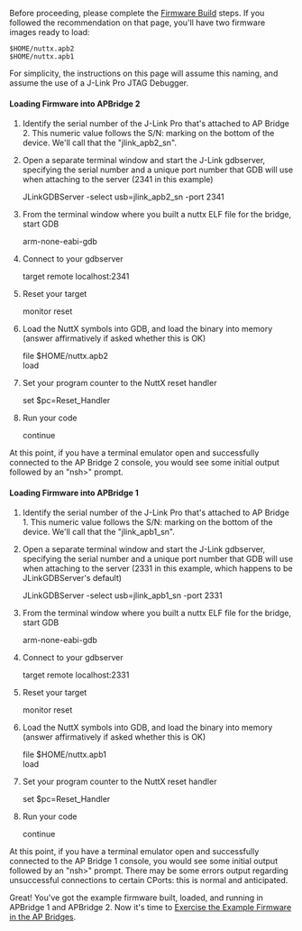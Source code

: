 Before proceeding, please complete the [Firmware Build](Firmware-Build) steps.  If you followed the recommendation on that page, you'll have two firmware images ready to load:
````
$HOME/nuttx.apb2
$HOME/nuttx.apb1
````
For simplicity, the instructions on this page will assume this naming, and assume the use of a J-Link Pro JTAG Debugger.

#### Loading Firmware into APBridge 2
1. Identify the serial number of the J-Link Pro that's attached to AP Bridge 2.  This numeric value follows the S/N: marking on the bottom of the device.  We'll call that the "jlink_apb2_sn".
2. Open a separate terminal window and start the J-Link gdbserver, specifying the serial number and a unique port number that GDB will use when attaching to the server (2341 in this example)

   JLinkGDBServer -select usb=jlink_apb2_sn -port 2341
3. From the terminal window where you built a nuttx ELF file for the bridge, start GDB

    arm-none-eabi-gdb
4. Connect to your gdbserver

    target remote localhost:2341
5. Reset your target

    monitor reset
6. Load the NuttX symbols into GDB, and load the binary into memory (answer affirmatively if asked whether this is OK)

    file $HOME/nuttx.apb2  
    load
7. Set your program counter to the NuttX reset handler

    set $pc=Reset_Handler
8. Run your code

    continue

At this point, if you have a terminal emulator open and successfully connected to the AP Bridge 2 console, you would see some initial output followed by an "nsh>" prompt.

#### Loading Firmware into APBridge 1
1. Identify the serial number of the J-Link Pro that's attached to AP Bridge 1.  This numeric value follows the S/N: marking on the bottom of the device.  We'll call that the "jlink_apb1_sn".
2. Open a separate terminal window and start the J-Link gdbserver, specifying the serial number and a unique port number that GDB will use when attaching to the server (2331 in this example, which happens to be JLinkGDBServer's default)

   JLinkGDBServer -select usb=jlink_apb1_sn -port 2331
3. From the terminal window where you built a nuttx ELF file for the bridge, start GDB

    arm-none-eabi-gdb
4. Connect to your gdbserver

    target remote localhost:2331
5. Reset your target

    monitor reset
6. Load the NuttX symbols into GDB, and load the binary into memory (answer affirmatively if asked whether this is OK)

    file $HOME/nuttx.apb1  
    load
7. Set your program counter to the NuttX reset handler

    set $pc=Reset_Handler
8. Run your code

    continue

At this point, if you have a terminal emulator open and successfully connected to the AP Bridge 1 console, you would see some initial output followed by an "nsh>" prompt.  There may be some errors output regarding unsuccessful connections to certain CPorts: this is normal and anticipated.

Great!  You've got the example firmware built, loaded, and running in APBridge 1 and APBridge 2.  Now it's time to [Exercise the Example Firmware in the AP Bridges](Exercising-Example-Firmware-in-the-APBridges).
